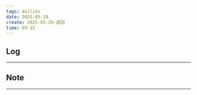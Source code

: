 ```yaml
---
tags: dailies  
date: 2025-05-29
create: 2025-05-29-週四
time: 09:15
---
```

## Log
---


## Note
---

